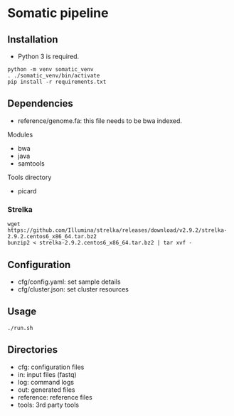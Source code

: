 # Somatic pipeline

## Installation
* Python 3 is required.

```
python -m venv somatic_venv
. ./somatic_venv/bin/activate
pip install -r requirements.txt
```

## Dependencies
* reference/genome.fa: this file needs to be bwa indexed.

Modules
* bwa
* java
* samtools

Tools directory
* picard

### Strelka ###
```
wget https://github.com/Illumina/strelka/releases/download/v2.9.2/strelka-2.9.2.centos6_x86_64.tar.bz2
bunzip2 < strelka-2.9.2.centos6_x86_64.tar.bz2 | tar xvf -
```

## Configuration

* cfg/config.yaml: set sample details
* cfg/cluster.json: set cluster resources

## Usage

```
./run.sh
```

## Directories
* cfg: configuration files
* in: input files (fastq)
* log: command logs
* out: generated files
* reference: reference files
* tools: 3rd party tools
